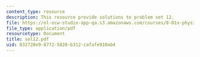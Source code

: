 ```yaml
---
content_type: resource
description: This resource provide solutions to problem set 12.
file: https://ol-ocw-studio-app-qa.s3.amazonaws.com/courses/8-01x-physics-i-classical-mechanics-with-an-experimental-focus-fall-2002/832728e987725820b312cafafe910ab4_sol12.pdf
file_type: application/pdf
resourcetype: Document
title: sol12.pdf
uid: 832728e9-8772-5820-b312-cafafe910ab4
---
```

